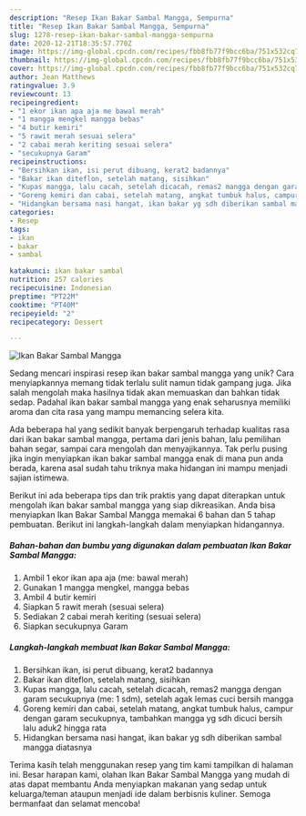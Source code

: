 ```yaml
---
description: "Resep Ikan Bakar Sambal Mangga, Sempurna"
title: "Resep Ikan Bakar Sambal Mangga, Sempurna"
slug: 1278-resep-ikan-bakar-sambal-mangga-sempurna
date: 2020-12-21T18:35:57.770Z
image: https://img-global.cpcdn.com/recipes/fbb8fb77f9bcc6ba/751x532cq70/ikan-bakar-sambal-mangga-foto-resep-utama.jpg
thumbnail: https://img-global.cpcdn.com/recipes/fbb8fb77f9bcc6ba/751x532cq70/ikan-bakar-sambal-mangga-foto-resep-utama.jpg
cover: https://img-global.cpcdn.com/recipes/fbb8fb77f9bcc6ba/751x532cq70/ikan-bakar-sambal-mangga-foto-resep-utama.jpg
author: Jean Matthews
ratingvalue: 3.9
reviewcount: 13
recipeingredient:
- "1 ekor ikan apa aja me bawal merah"
- "1 mangga mengkel mangga bebas"
- "4 butir kemiri"
- "5 rawit merah sesuai selera"
- "2 cabai merah keriting sesuai selera"
- "secukupnya Garam"
recipeinstructions:
- "Bersihkan ikan, isi perut dibuang, kerat2 badannya"
- "Bakar ikan diteflon, setelah matang, sisihkan"
- "Kupas mangga, lalu cacah, setelah dicacah, remas2 mangga dengan garam secukupnya (me: 1 sdm), setelah agak lemas cuci bersih mangga"
- "Goreng kemiri dan cabai, setelah matang, angkat tumbuk halus, campur dengan garam secukupnya, tambahkan mangga yg sdh dicuci bersih lalu aduk2 hingga rata"
- "Hidangkan bersama nasi hangat, ikan bakar yg sdh diberikan sambal mangga diatasnya"
categories:
- Resep
tags:
- ikan
- bakar
- sambal

katakunci: ikan bakar sambal 
nutrition: 257 calories
recipecuisine: Indonesian
preptime: "PT22M"
cooktime: "PT40M"
recipeyield: "2"
recipecategory: Dessert

---
```



![Ikan Bakar Sambal Mangga](https://img-global.cpcdn.com/recipes/fbb8fb77f9bcc6ba/751x532cq70/ikan-bakar-sambal-mangga-foto-resep-utama.jpg)

Sedang mencari inspirasi resep ikan bakar sambal mangga yang unik? Cara menyiapkannya memang tidak terlalu sulit namun tidak gampang juga. Jika salah mengolah maka hasilnya tidak akan memuaskan dan bahkan tidak sedap. Padahal ikan bakar sambal mangga yang enak seharusnya memiliki aroma dan cita rasa yang mampu memancing selera kita.

Ada beberapa hal yang sedikit banyak berpengaruh terhadap kualitas rasa dari ikan bakar sambal mangga, pertama dari jenis bahan, lalu pemilihan bahan segar, sampai cara mengolah dan menyajikannya. Tak perlu pusing jika ingin menyiapkan ikan bakar sambal mangga enak di mana pun anda berada, karena asal sudah tahu triknya maka hidangan ini mampu menjadi sajian istimewa.




Berikut ini ada beberapa tips dan trik praktis yang dapat diterapkan untuk mengolah ikan bakar sambal mangga yang siap dikreasikan. Anda bisa menyiapkan Ikan Bakar Sambal Mangga memakai 6 bahan dan 5 tahap pembuatan. Berikut ini langkah-langkah dalam menyiapkan hidangannya.

<!--inarticleads1-->

##### Bahan-bahan dan bumbu yang digunakan dalam pembuatan Ikan Bakar Sambal Mangga:

1. Ambil 1 ekor ikan apa aja (me: bawal merah)
1. Gunakan 1 mangga mengkel, mangga bebas
1. Ambil 4 butir kemiri
1. Siapkan 5 rawit merah (sesuai selera)
1. Sediakan 2 cabai merah keriting (sesuai selera)
1. Siapkan secukupnya Garam




<!--inarticleads2-->

##### Langkah-langkah membuat Ikan Bakar Sambal Mangga:

1. Bersihkan ikan, isi perut dibuang, kerat2 badannya
1. Bakar ikan diteflon, setelah matang, sisihkan
1. Kupas mangga, lalu cacah, setelah dicacah, remas2 mangga dengan garam secukupnya (me: 1 sdm), setelah agak lemas cuci bersih mangga
1. Goreng kemiri dan cabai, setelah matang, angkat tumbuk halus, campur dengan garam secukupnya, tambahkan mangga yg sdh dicuci bersih lalu aduk2 hingga rata
1. Hidangkan bersama nasi hangat, ikan bakar yg sdh diberikan sambal mangga diatasnya




Terima kasih telah menggunakan resep yang tim kami tampilkan di halaman ini. Besar harapan kami, olahan Ikan Bakar Sambal Mangga yang mudah di atas dapat membantu Anda menyiapkan makanan yang sedap untuk keluarga/teman ataupun menjadi ide dalam berbisnis kuliner. Semoga bermanfaat dan selamat mencoba!
